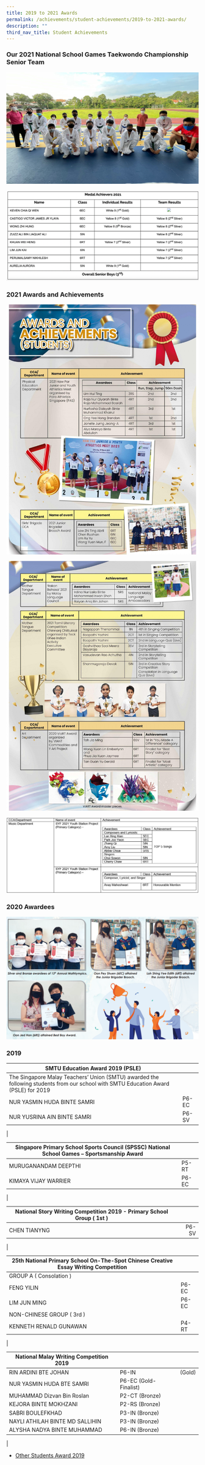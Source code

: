 ```yaml
---
title: 2019 to 2021 Awards
permalink: /achievements/student-achievements/2019-to-2021-awards/
description: ""
third_nav_title: Student Achievements
---
```

### Our 2021 National School Games Taekwondo Championship Senior Team

![](/images/TK-1.jpeg)

![](/images/Medal%20Achievers%202021.jpeg)

### 2021 Awards and Achievements

![](/images/P16-page.jpeg)

![](/images/P17-page.jpeg)

![](/images/award-2.jpeg)

### 2020 Awardees 

![](/images/Award1.png)

### 2019


| SMTU Education Award 2019 (PSLE) |  |
|---|---|
| The Singapore Malay Teachers’ Union (SMTU) awarded the following students from our school with SMTU Education Award (PSLE) for 2019 |  |
| NUR YASMIN HUDA BINTE SAMRI | P6-EC |
| NUR YUSRINA AIN BINTE SAMRI | P6-SV |
|

| Singapore Primary School Sports Council (SPSSC) National School Games – Sportsmanship Award |  |
|---|---|
| MURUGANANDAM DEEPTHI | P5-RT |
| KIMAYA VIJAY WARRIER | P6-EC |
|

| National Story Writing Competition 2019 - Primary School Group ( 1st ) |  |
|---|-:|
|CHEN TIANYNG | P6-SV |   
|

| 25th National Primary School On-The-Spot Chinese Creative Essay Writing Competition |  |
|---|---|
| GROUP A ( Consolation ) |  |
| FENG YILIN | P6-EC |
| LIM JUN MING | P6-EC |
| NON-CHINESE GROUP ( 3rd ) |  |
| KENNETH RENALD GUNAWAN | P4-RT |
|

| National Malay Writing Competition 2019 |  |  |
|---|---|---|
| RIN ARDINI BTE JOHAN | P6-IN | (Gold) |
| NUR YASMIN HUDA BTE SAMRI | P6-EC (Gold-Finalist) |  |
| MUHAMMAD Dizvan Bin Roslan | P2-CT (Bronze) |  |
| KEJORA BINTE MOKHZANI | P2-RS (Bronze) |  |
| SABRI BOULEFKHAD | P3-IN (Bronze) |  |
| NAYLI ATHILAH BINTE MD SALLIHIN | P3-IN (Bronze) |  |
| ALYSHA NADYA BINTE MUHAMMAD | P6-IN (Bronze) |  |
|

* [Other Students Award 2019](/files/2019%20awards.pdf)